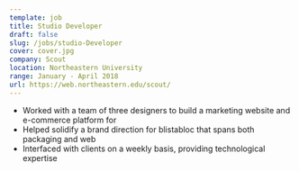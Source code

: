 ```yaml
---
template: job
title: Studio Developer
draft: false
slug: /jobs/studio-Developer
cover: cover.jpg
company: Scout
location: Northeastern University
range: January - April 2018
url: https://web.northeastern.edu/scout/
---
```


- Worked with a team of three designers to build a marketing website and e-commerce platform for
- Helped solidify a brand direction for blistabloc that spans both packaging and web
- Interfaced with clients on a weekly basis, providing technological expertise
